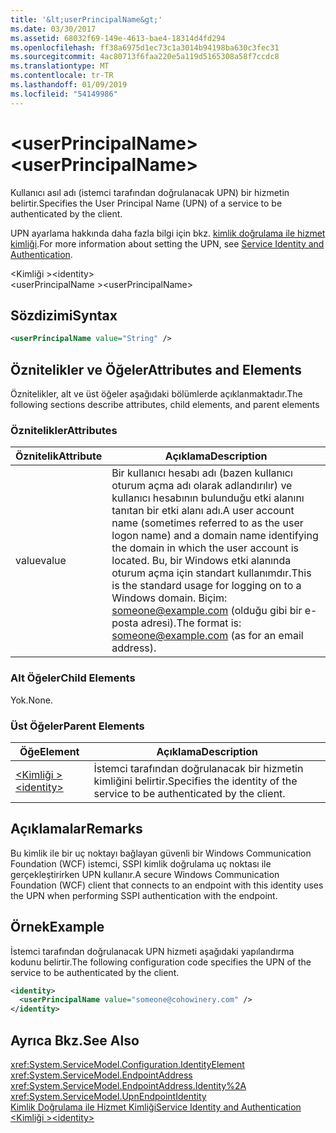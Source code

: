 ```yaml
---
title: '&lt;userPrincipalName&gt;'
ms.date: 03/30/2017
ms.assetid: 68032f69-149e-4613-bae4-18314d4fd294
ms.openlocfilehash: ff38a6975d1ec73c1a3014b94198ba630c3fec31
ms.sourcegitcommit: 4ac80713f6faa220e5a119d5165308a58f7ccdc8
ms.translationtype: MT
ms.contentlocale: tr-TR
ms.lasthandoff: 01/09/2019
ms.locfileid: "54149986"
---
```

# <a name="ltuserprincipalnamegt"></a><span data-ttu-id="59b96-102">&lt;userPrincipalName&gt;</span><span class="sxs-lookup"><span data-stu-id="59b96-102">&lt;userPrincipalName&gt;</span></span>
<span data-ttu-id="59b96-103">Kullanıcı asıl adı (istemci tarafından doğrulanacak UPN) bir hizmetin belirtir.</span><span class="sxs-lookup"><span data-stu-id="59b96-103">Specifies the User Principal Name (UPN) of a service to be authenticated by the client.</span></span>  
  
 <span data-ttu-id="59b96-104">UPN ayarlama hakkında daha fazla bilgi için bkz. [kimlik doğrulama ile hizmet kimliği](../../../../../docs/framework/wcf/feature-details/service-identity-and-authentication.md).</span><span class="sxs-lookup"><span data-stu-id="59b96-104">For more information about setting the UPN, see [Service Identity and Authentication](../../../../../docs/framework/wcf/feature-details/service-identity-and-authentication.md).</span></span>  
  
<span data-ttu-id="59b96-105">\<Kimliği ></span><span class="sxs-lookup"><span data-stu-id="59b96-105">\<identity></span></span>  
<span data-ttu-id="59b96-106">\<userPrincipalName ></span><span class="sxs-lookup"><span data-stu-id="59b96-106">\<userPrincipalName></span></span>  
  
## <a name="syntax"></a><span data-ttu-id="59b96-107">Sözdizimi</span><span class="sxs-lookup"><span data-stu-id="59b96-107">Syntax</span></span>  
  
```xml  
<userPrincipalName value="String" />
```  
  
## <a name="attributes-and-elements"></a><span data-ttu-id="59b96-108">Öznitelikler ve Öğeler</span><span class="sxs-lookup"><span data-stu-id="59b96-108">Attributes and Elements</span></span>  
 <span data-ttu-id="59b96-109">Öznitelikler, alt ve üst öğeler aşağıdaki bölümlerde açıklanmaktadır.</span><span class="sxs-lookup"><span data-stu-id="59b96-109">The following sections describe attributes, child elements, and parent elements</span></span>  
  
### <a name="attributes"></a><span data-ttu-id="59b96-110">Öznitelikler</span><span class="sxs-lookup"><span data-stu-id="59b96-110">Attributes</span></span>  
  
|<span data-ttu-id="59b96-111">Öznitelik</span><span class="sxs-lookup"><span data-stu-id="59b96-111">Attribute</span></span>|<span data-ttu-id="59b96-112">Açıklama</span><span class="sxs-lookup"><span data-stu-id="59b96-112">Description</span></span>|  
|---------------|-----------------|  
|<span data-ttu-id="59b96-113">value</span><span class="sxs-lookup"><span data-stu-id="59b96-113">value</span></span>|<span data-ttu-id="59b96-114">Bir kullanıcı hesabı adı (bazen kullanıcı oturum açma adı olarak adlandırılır) ve kullanıcı hesabının bulunduğu etki alanını tanıtan bir etki alanı adı.</span><span class="sxs-lookup"><span data-stu-id="59b96-114">A user account name (sometimes referred to as the user logon name) and a domain name identifying the domain in which the user account is located.</span></span> <span data-ttu-id="59b96-115">Bu, bir Windows etki alanında oturum açma için standart kullanımdır.</span><span class="sxs-lookup"><span data-stu-id="59b96-115">This is the standard usage for logging on to a Windows domain.</span></span> <span data-ttu-id="59b96-116">Biçim: someone@example.com (olduğu gibi bir e-posta adresi).</span><span class="sxs-lookup"><span data-stu-id="59b96-116">The format is: someone@example.com (as for an email address).</span></span>|  
  
### <a name="child-elements"></a><span data-ttu-id="59b96-117">Alt Öğeler</span><span class="sxs-lookup"><span data-stu-id="59b96-117">Child Elements</span></span>  
 <span data-ttu-id="59b96-118">Yok.</span><span class="sxs-lookup"><span data-stu-id="59b96-118">None.</span></span>  
  
### <a name="parent-elements"></a><span data-ttu-id="59b96-119">Üst Öğeler</span><span class="sxs-lookup"><span data-stu-id="59b96-119">Parent Elements</span></span>  
  
|<span data-ttu-id="59b96-120">Öğe</span><span class="sxs-lookup"><span data-stu-id="59b96-120">Element</span></span>|<span data-ttu-id="59b96-121">Açıklama</span><span class="sxs-lookup"><span data-stu-id="59b96-121">Description</span></span>|  
|-------------|-----------------|  
|[<span data-ttu-id="59b96-122">\<Kimliği ></span><span class="sxs-lookup"><span data-stu-id="59b96-122">\<identity></span></span>](../../../../../docs/framework/configure-apps/file-schema/wcf/identity.md)|<span data-ttu-id="59b96-123">İstemci tarafından doğrulanacak bir hizmetin kimliğini belirtir.</span><span class="sxs-lookup"><span data-stu-id="59b96-123">Specifies the identity of the service to be authenticated by the client.</span></span>|  
  
## <a name="remarks"></a><span data-ttu-id="59b96-124">Açıklamalar</span><span class="sxs-lookup"><span data-stu-id="59b96-124">Remarks</span></span>  
 <span data-ttu-id="59b96-125">Bu kimlik ile bir uç noktayı bağlayan güvenli bir Windows Communication Foundation (WCF) istemci, SSPI kimlik doğrulama uç noktası ile gerçekleştirirken UPN kullanır.</span><span class="sxs-lookup"><span data-stu-id="59b96-125">A secure Windows Communication Foundation (WCF) client that connects to an endpoint with this identity uses the UPN when performing SSPI authentication with the endpoint.</span></span>  
  
## <a name="example"></a><span data-ttu-id="59b96-126">Örnek</span><span class="sxs-lookup"><span data-stu-id="59b96-126">Example</span></span>  
 <span data-ttu-id="59b96-127">İstemci tarafından doğrulanacak UPN hizmeti aşağıdaki yapılandırma kodunu belirtir.</span><span class="sxs-lookup"><span data-stu-id="59b96-127">The following configuration code specifies the UPN of the service to be authenticated by the client.</span></span>  
  
```xml  
<identity>
  <userPrincipalName value="someone@cohowinery.com" />
</identity>
```  
  
## <a name="see-also"></a><span data-ttu-id="59b96-128">Ayrıca Bkz.</span><span class="sxs-lookup"><span data-stu-id="59b96-128">See Also</span></span>  
 <xref:System.ServiceModel.Configuration.IdentityElement>  
 <xref:System.ServiceModel.EndpointAddress>  
 <xref:System.ServiceModel.EndpointAddress.Identity%2A>  
 <xref:System.ServiceModel.UpnEndpointIdentity>  
 [<span data-ttu-id="59b96-129">Kimlik Doğrulama ile Hizmet Kimliği</span><span class="sxs-lookup"><span data-stu-id="59b96-129">Service Identity and Authentication</span></span>](../../../../../docs/framework/wcf/feature-details/service-identity-and-authentication.md)  
 [<span data-ttu-id="59b96-130">\<Kimliği ></span><span class="sxs-lookup"><span data-stu-id="59b96-130">\<identity></span></span>](../../../../../docs/framework/configure-apps/file-schema/wcf/identity.md)

